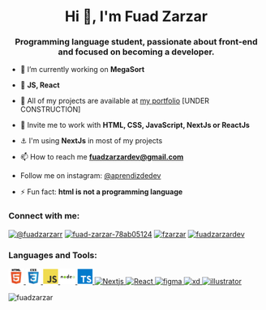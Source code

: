 <h1 align="center">Hi 👋, I'm Fuad Zarzar</h1>
<h3 align="center">Programming language student, passionate about front-end and focused on becoming a developer.</h3>

- 🔭 I’m currently working on **MegaSort**

- 🌱 **JS, React**

- :construction: All of my projects are available at [my portfolio](https://fuadzarzar.vercel.app/) [UNDER CONSTRUCTION]

- 💬 Invite me to work with **HTML, CSS, JavaScript, NextJs or ReactJs**

- ⚓ I'm using **NextJs** in most of my projects

- 📫 How to reach me **fuadzarzardev@gmail.com**

- Follow me on instagram: [@aprendizdedev](https://www.instagram.com/aprendizdedev/)

- ⚡ Fun fact: **html is not a programming language**

<h3 align="left">Connect with me:</h3>
<p align="left">
<a href="https://twitter.com/@fuadzarzarr" target="blank"><img align="center" src="https://raw.githubusercontent.com/rahuldkjain/github-profile-readme-generator/master/src/images/icons/Social/twitter.svg" alt="@fuadzarzarr" height="20" width="30" /></a>
<a href="https://linkedin.com/in/fuad-zarzar-78ab05124" target="blank"><img align="center" src="https://raw.githubusercontent.com/rahuldkjain/github-profile-readme-generator/master/src/images/icons/Social/linked-in-alt.svg" alt="fuad-zarzar-78ab05124" height="20" width="30" /></a>
<a href="https://instagram.com/fzarzar" target="blank"><img align="center" src="https://raw.githubusercontent.com/rahuldkjain/github-profile-readme-generator/master/src/images/icons/Social/instagram.svg" alt="fzarzar" height="20" width="30" /></a>
<a href="https://dribbble.com/fuadzarzardev" target="blank"><img align="center" src="https://raw.githubusercontent.com/rahuldkjain/github-profile-readme-generator/master/src/images/icons/Social/dribbble.svg" alt="fuadzarzardev" height="20" width="30" /></a>
</p>

<h3 align="left">Languages and Tools:</h3>

<a href="https://www.w3.org/html/" target="_blank" rel="noreferrer"> <img src="https://raw.githubusercontent.com/devicons/devicon/master/icons/html5/html5-original-wordmark.svg" alt="html5" width="30" height="30"/> </a> <a href="https://www.w3schools.com/css/" target="_blank" rel="noreferrer"> <img src="https://raw.githubusercontent.com/devicons/devicon/master/icons/css3/css3-original-wordmark.svg" alt="css3" width="30" height="30"/> </a> <a href="https://developer.mozilla.org/en-US/docs/Web/JavaScript" target="_blank" rel="noreferrer"> <img src="https://raw.githubusercontent.com/devicons/devicon/master/icons/javascript/javascript-original.svg" alt="javascript" width="30" height="30"/> </a>  <a href="https://nodejs.org" target="_blank" rel="noreferrer"> <img src="https://raw.githubusercontent.com/devicons/devicon/master/icons/nodejs/nodejs-original-wordmark.svg" alt="nodejs" width="30" height="30"/> </a> <a href="https://www.typescriptlang.org/" target="_blank" rel="noreferrer"> <img src="https://raw.githubusercontent.com/devicons/devicon/master/icons/typescript/typescript-original.svg" alt="typescript" width="30" height="30"/> </a> <a href="https://nextjs.org/" target="_blank" rel="noreferrer"> <img src="https://miro.medium.com/max/1176/1*LvA59wJi3O9jTMQQsw_cRA.png" alt="Nextjs" width="30" height="30"/> </a> <a href="https://pt-br.reactjs.org/" target="_blank" rel="noreferrer"> <img src="https://upload.wikimedia.org/wikipedia/commons/thumb/a/a7/React-icon.svg/2300px-React-icon.svg.png" alt="React" width="30" height="30"/> </a> <a href="https://www.figma.com/" target="_blank" rel="noreferrer"> <img src="https://www.vectorlogo.zone/logos/figma/figma-icon.svg" alt="figma" width="30" height="30"/> </a> <a href="https://www.adobe.com/products/xd.html" target="_blank" rel="noreferrer"> <img src="https://cdn.worldvectorlogo.com/logos/adobe-xd.svg" alt="xd" width="30" height="30"/> </a> <a href="https://www.adobe.com/in/products/illustrator.html" target="_blank" rel="noreferrer"> <img src="https://www.vectorlogo.zone/logos/adobe_illustrator/adobe_illustrator-icon.svg" alt="illustrator" width="30" height="30"/> </a> 

<p><img align="center" src="https://github-readme-stats.vercel.app/api/top-langs?username=fuadzarzar&show_icons=true&locale=en&layout=compact" alt="fuadzarzar" /></p>
